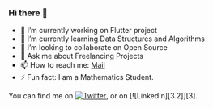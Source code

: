 ### Hi there 👋


- 🔭 I’m currently working on Flutter project
- 🌱 I’m currently learning Data Structures and Algorithms
- 👯 I’m looking to collaborate on Open Source
- 💬 Ask me about Freelancing Projects
- 📫 How to reach me: [Mail](mailto:mayankwalia625@gmail.com)
- ⚡ Fun fact: I am a Mathematics Student.


<!-- Actual text -->

You can find me on [![Twitter][1.2]][1], or on [![LinkedIn][3.2]][3].

<!-- Icons -->

[1.2]: http://i.imgur.com/wWzX9uB.png (twitter icon without padding)
[2.2]: https://raw.githubusercontent.com/MartinHeinz/MartinHeinz/master/linkedin-3-16.png (LinkedIn icon without padding)

<!-- Links to your social media accounts -->

[1]: https://twitter.com/itsmayankhere
[2]: https://www.linkedin.com/in/walia-mayank
